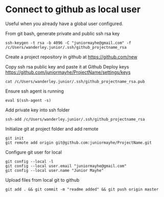# Connect to github as local user

Useful when you already have a global user configured.

From git bash, generate private and public ssh rsa key
```
ssh-keygen -t rsa -b 4096 -C "juniormayhe@gmail.com" -f /c/Users/wanderley.junior/.ssh/github_projectname_rsa
```

Create a project repository in github at https://github.com/new

Copy ssh rsa public key and paste it at Github Deploy keys https://github.com/juniormayhe/ProjectName/settings/keys
```
cat /c/Users/wanderley.junior/.ssh/github_projectname_rsa.pub
```

Ensure ssh agent is running
```
eval $(ssh-agent -s)
```

Add private key into ssh folder
```
ssh-add /c/Users/wanderley.junior/.ssh/github_projectname_rsa
```

Initialize git at project folder and add remote
```
git init
git remote add origin git@github.com:juniormayhe/ProjectName.git
```

Configure git user for local
```
git config --local -l
git config --local user.email "juniormayhe@gmail.com"
git config --local user.name "Junior Mayhe"
```

Upload files from local git to github
```
git add . && git commit -m "readme added" && git push origin master
```
